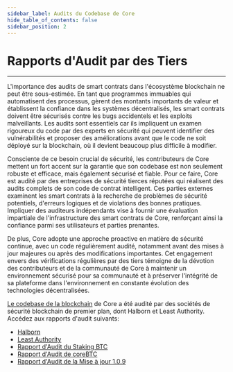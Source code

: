 ```yaml
---
sidebar_label: Audits du Codebase de Core
hide_table_of_contents: false
sidebar_position: 2
---
```


# Rapports d'Audit par des Tiers

---

L'importance des audits de smart contrats dans l'écosystème blockchain ne peut être sous-estimée. En tant que programmes immuables qui automatisent des processus, gèrent des montants importants de valeur et établissent la confiance dans les systèmes décentralisés, les smart contrats doivent être sécurisés contre les bugs accidentels et les exploits malveillants. Les audits sont essentiels car ils impliquent un examen rigoureux du code par des experts en sécurité qui peuvent identifier des vulnérabilités et proposer des améliorations avant que le code ne soit déployé sur la blockchain, où il devient beaucoup plus difficile à modifier.

Consciente de ce besoin crucial de sécurité, les contributeurs de Core mettent un fort accent sur la garantie que son codebase est non seulement robuste et efficace, mais également sécurisé et fiable. Pour ce faire, Core est audité par des entreprises de sécurité tierces réputées qui réalisent des audits complets de son code de contrat intelligent. Ces parties externes examinent les smart contrats à la recherche de problèmes de sécurité potentiels, d'erreurs logiques et de violations des bonnes pratiques. Impliquer des auditeurs indépendants vise à fournir une évaluation impartiale de l'infrastructure des smart contrats de Core, renforçant ainsi la confiance parmi ses utilisateurs et parties prenantes.

De plus, Core adopte une approche proactive en matière de sécurité continue, avec un code régulièrement audité, notamment avant des mises à jour majeures ou après des modifications importantes. Cet engagement envers des vérifications régulières par des tiers témoigne de la dévotion des contributeurs et de la communauté de Core à maintenir un environnement sécurisé pour sa communauté et à préserver l'intégrité de sa plateforme dans l'environnement en constante évolution des technologies décentralisées.

[Le codebase de la blockchain](https://github.com/coredao-org) de Core a été audité par des sociétés de sécurité blockchain de premier plan, dont Halborn et Least Authority. Accédez aux rapports d'audit suivants:

- [Halborn](https://github.com/HalbornSecurity/PublicReports/blob/master/Solidity%20Smart%20Contract%20Audits/CoreDAO_Genesis_Smart_Contract_Security_Audit_Report_Halborn_Final.pdf)
- [Least Authority](https://leastauthority.com/blog/audits/audit-of-core-dao-layer-1-smart-contracts/)
- [Rapport d'Audit du Staking BTC](https://www.halborn.com/audits/coredao/btc-staking)
- [Rapport d'Audit de coreBTC](https://www.halborn.com/audits/coredao/corebtc)
- [Rapport d'Audit de la Mise à jour 1.0.9](https://www.halborn.com/audits/coredao/109-upgrade-release)
